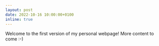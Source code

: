 ```yaml
---
layout: post
date: 2022-10-16 10:00:00+0100
inline: true
---
```


Welcome to the first version of my personal webpage! More content to come :-)